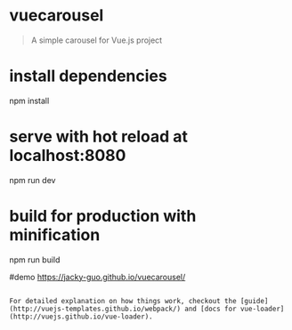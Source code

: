 # vuecarousel

> A simple carousel for Vue.js project 

# install dependencies
npm install

# serve with hot reload at localhost:8080
npm run dev

# build for production with minification
npm run build

#demo
https://jacky-guo.github.io/vuecarousel/
```

For detailed explanation on how things work, checkout the [guide](http://vuejs-templates.github.io/webpack/) and [docs for vue-loader](http://vuejs.github.io/vue-loader).
